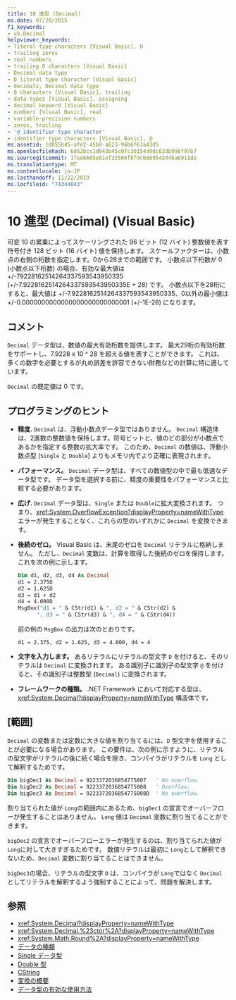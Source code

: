 ```yaml
---
title: 10 進型 (Decimal)
ms.date: 07/20/2015
f1_keywords:
- vb.Decimal
helpviewer_keywords:
- literal type characters [Visual Basic], D
- trailing zeros
- real numbers
- trailing 0 characters [Visual Basic]
- Decimal data type
- D literal type character [Visual Basic]
- decimals, Decimal data type
- 0 characters [Visual Basic], trailing
- data types [Visual Basic], assigning
- decimal keyword [Visual Basic]
- numbers [Visual Basic], real
- variable-precision numbers
- zeros, trailing
- '@ identifier type character'
- identifier type characters [Visual Basic], @
ms.assetid: 1d855b45-afe2-45b0-a623-96b6f63a43d5
ms.openlocfilehash: 6d62bcc1d043b45c0fc30154d9dc633b998f97b7
ms.sourcegitcommit: 17ee6605e01ef32506f8fdc686954244ba6911de
ms.translationtype: MT
ms.contentlocale: ja-JP
ms.lasthandoff: 11/22/2019
ms.locfileid: "74344043"
---
```

# <a name="decimal-data-type-visual-basic"></a>10 進型 (Decimal) (Visual Basic)

可変 10 の累乗によってスケーリングされた 96 ビット (12 バイト) 整数値を表す符号付き 128 ビット (16 バイト) 値を保持します。 スケールファクターは、小数点の右側の桁数を指定します。0から28までの範囲です。 小数点以下桁数が 0 (小数点以下桁数) の場合、有効な最大値は +/-79228162514264337593543950335 (+/-7.9228162514264337593543950335E + 28) です。 小数点以下を28桁にすると、最大値は +/-7.9228162514264337593543950335、0以外の最小値は +/-0.0000000000000000000000000001 (+/-1E-28) になります。

## <a name="remarks"></a>コメント

`Decimal` データ型は、数値の最大有効桁数を提供します。 最大29桁の有効桁数をサポートし、7.9228 x 10 ^ 28 を超える値を表すことができます。 これは、多くの数字を必要とするが丸め誤差を許容できない財務などの計算に特に適しています。

`Decimal` の既定値は 0 です。

## <a name="programming-tips"></a>プログラミングのヒント

- **精度.** `Decimal` は、浮動小数点データ型ではありません。 `Decimal` 構造体は、2進数の整数値を保持します。符号ビットと、値のどの部分が小数点であるかを指定する整数の拡大率です。 このため、`Decimal` の数値は、浮動小数点型 (`Single` と `Double`) よりもメモリ内でより正確に表現されます。

- **パフォーマンス。** `Decimal` データ型は、すべての数値型の中で最も低速なデータ型です。 データ型を選択する前に、精度の重要性をパフォーマンスと比較する必要があります。

- **広げ.** `Decimal` データ型は、`Single` または `Double`に拡大変換されます。 つまり、<xref:System.OverflowException?displayProperty=nameWithType> エラーが発生することなく、これらの型のいずれかに `Decimal` を変換できます。

- **後続のゼロ。** Visual Basic は、末尾のゼロを `Decimal` リテラルに格納しません。 ただし、`Decimal` 変数は、計算を取得した後続のゼロを保持します。 これを次の例に示します。

  ```vb
  Dim d1, d2, d3, d4 As Decimal
  d1 = 2.375D
  d2 = 1.625D
  d3 = d1 + d2
  d4 = 4.000D
  MsgBox("d1 = " & CStr(d1) & ", d2 = " & CStr(d2) &
        ", d3 = " & CStr(d3) & ", d4 = " & CStr(d4))
  ```

  前の例の `MsgBox` の出力は次のとおりです。

  ```console
  d1 = 2.375, d2 = 1.625, d3 = 4.000, d4 = 4
  ```

- **文字を入力します。** あるリテラルにリテラルの型文字 `D` を付けると、そのリテラルは `Decimal` に変換されます。 ある識別子に識別子の型文字 `@` を付けると、その識別子は整数型 (`Decimal`) に変換されます。

- **フレームワークの種類。** .NET Framework において対応する型は、<xref:System.Decimal?displayProperty=nameWithType> 構造体です。

## <a name="range"></a>[範囲]

 `Decimal` の変数または定数に大きな値を割り当てるには、`D` 型文字を使用することが必要になる場合があります。 この要件は、次の例に示すように、リテラルの型文字がリテラルの後に続く場合を除き、コンパイラがリテラルを `Long` として解釈するためです。

```vb
Dim bigDec1 As Decimal = 9223372036854775807   ' No overflow.
Dim bigDec2 As Decimal = 9223372036854775808   ' Overflow.
Dim bigDec3 As Decimal = 9223372036854775808D  ' No overflow.
```

割り当てられた値が `Long`の範囲内にあるため、`bigDec1` の宣言でオーバーフローが発生することはありません。 `Long` 値は `Decimal` 変数に割り当てることができます。

`bigDec2` の宣言でオーバーフローエラーが発生するのは、割り当てられた値が `Long`に対して大きすぎるためです。 数値リテラルは最初に `Long`として解釈できないため、`Decimal` 変数に割り当てることはできません。

`bigDec3`の場合、リテラルの型文字 `D` は、コンパイラが `Long`ではなく `Decimal` としてリテラルを解釈するよう強制することによって、問題を解決します。

## <a name="see-also"></a>参照

- <xref:System.Decimal?displayProperty=nameWithType>
- <xref:System.Decimal.%23ctor%2A?displayProperty=nameWithType>
- <xref:System.Math.Round%2A?displayProperty=nameWithType>
- [データの種類](../../../visual-basic/language-reference/data-types/index.md)
- [Single データ型](../../../visual-basic/language-reference/data-types/single-data-type.md)
- [Double 型](../../../visual-basic/language-reference/data-types/double-data-type.md)
- [CString](../../../visual-basic/language-reference/functions/type-conversion-functions.md)
- [変換の概要](../../../visual-basic/language-reference/keywords/conversion-summary.md)
- [データ型の有効な使用方法](../../../visual-basic/programming-guide/language-features/data-types/efficient-use-of-data-types.md)
